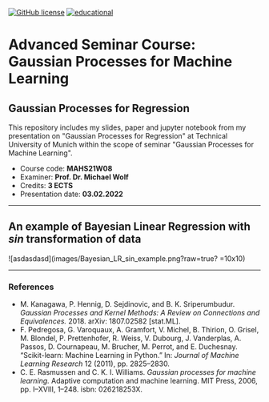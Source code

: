 <a href="https://github.com/davitpapikyan/Gaussian-Processes-for-Machine-Learning/blob/main/LICENSE"><img alt="GitHub license" src="https://img.shields.io/github/license/davitpapikyan/Gaussian-Processes-for-Machine-Learning"></a> 
<a href="https://github.com/davitpapikyan/Gaussian-Processes-for-Machine-Learning/blob/main/LICENSE"><img alt="educational" src="https://img.shields.io/badge/educational-TUM-blue"></a> 






# Advanced Seminar Course: Gaussian Processes for Machine Learning

## Gaussian Processes for Regression
This repository includes my slides, paper and jupyter notebook from my presentation on "Gaussian Processes for Regression" at Technical University of Munich within the scope of seminar "Gaussian Processes for Machine Learning".
- Course code: **MAHS21W08**
- Examiner: **Prof. Dr. Michael Wolf**
- Credits: **3 ECTS**
- Presentation date: **03.02.2022**

---

## An example of Bayesian Linear Regression with *sin* transformation of data
![asdasdasd](images/Bayesian_LR_sin_example.png?raw=true? =10x10)


---

### References
- M. Kanagawa, P. Hennig, D. Sejdinovic, and B. K. Sriperumbudur. *Gaussian Processes and Kernel Methods: A Review on Connections and Equivalences.* 2018. arXiv: 1807.02582 [stat.ML].
- F. Pedregosa, G. Varoquaux, A. Gramfort, V. Michel, B. Thirion, O. Grisel, M. Blondel, P. Prettenhofer, R. Weiss, V. Dubourg, J. Vanderplas, A. Passos, D. Cournapeau, M. Brucher, M. Perrot, and E. Duchesnay. “Scikit-learn: Machine Learning in Python.” In: *Journal of Machine Learning Research* 12 (2011), pp. 2825–2830.
- C. E. Rasmussen and C. K. I. Williams. *Gaussian processes for machine learning.* Adaptive computation and machine learning. MIT Press, 2006, pp. I–XVIII, 1–248. isbn: 026218253X.
